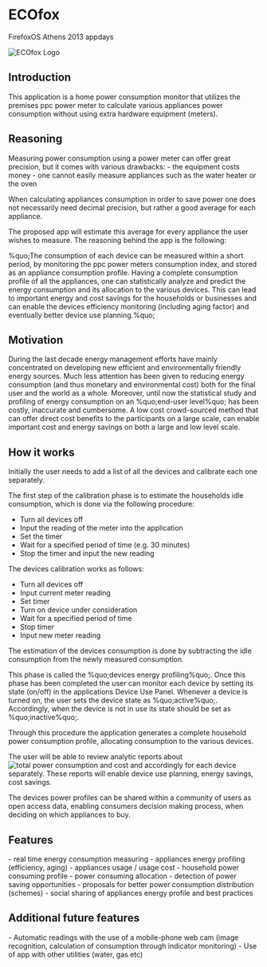 ECOfox
======

FirefoxOS Athens 2013 appdays

![ECOfox Logo](https://drive.google.com/file/d/0ByBL_QSpIwQ3RGlUdjEzSnhPOVk/edit?usp=sharing)

<h2>Introduction</h2>
This application is a home power consumption monitor that utilizes the premises ppc power meter to calculate various appliances power consumption without using extra hardware equipment (meters).

<h2>Reasoning</h2>
Measuring power consumption using a power meter can offer great precision, but it comes with various drawbacks:
- the equipment costs money
- one cannot easily measure appliances such as the water heater or the oven

When calculating appliances consumption in order to save power one does not necessarily need decimal precision, but rather a good average for each appliance.

The proposed app will estimate this average for every appliance the user wishes to measure. The reasoning behind the app is the following:

%quo;The consumption of each device can be measured within a short period, by monitoring the ppc power meters consumption index, and stored as an appliance consumption profile. Having a complete consumption profile of all the appliances, one can statistically analyze and predict the energy consumption and its allocation to the various devices. This can lead to important energy and cost savings for the households or businesses and can enable the devices efficiency monitoring (including aging factor) and eventually better device use planning.%quo;

<h2>Motivation</h2>
During the last decade energy management efforts have mainly concentrated on developing new efficient and environmentally friendly energy sources. Much less attention has been given to reducing energy consumption (and thus monetary and environmental cost) both for the final user and the world as a whole. Moreover, until now the statistical study and profiling of energy consumption on an %quo;end-user level%quo; has been costly, inaccurate and cumbersome. A low cost crowd-sourced method that can offer direct cost benefits to the participants on a large scale, can enable important cost and energy savings on both a large and low level scale. 

<h2>How it works</h2>
Initially the user needs to add a list of all the devices and calibrate each one separately. 

The first step of the calibration phase is to estimate the households idle consumption, which is done via the following procedure:
- Turn all devices off
- Input the reading of the meter into the application
- Set the timer
- Wait for a specified period of time (e.g. 30 minutes)
- Stop the timer and input the new reading

The devices calibration works as follows:
- Turn all devices off
- Input current meter reading
- Set timer
- Turn on device under consideration
- Wait for a specified period of time
- Stop timer
- Input new meter reading

The estimation of the devices consumption is done by subtracting the idle consumption from the newly measured consumption.

This phase is called the %quo;devices energy profiling%quo;. Once this phase has been completed the user can monitor each device by setting its state (on/off) in the applications Device Use Panel. Whenever a device is turned on, the user sets the device state as %quo;active%quo;. Accordingly, when the device is not in use its state should be set as %quo;inactive%quo;.

Through this procedure the application generates a complete household power consumption profile, allocating consumption to the various devices.

The user will be able to review analytic reports about ![total power consumption](https://plus.google.com/u/0/photos/105097433715685239072/albums/5950916306112219601/5950923335156649602?pid=5950923335156649602&oid=105097433715685239072) and cost and accordingly for each device separately. These reports will enable device use planning, energy savings, cost savings.

The devices power profiles can be shared within a community of users as open access data, enabling consumers decision making process, when deciding on which appliances to buy.

<h2>Features</h2>
- real time energy consumption measuring
- appliances energy profiling (efficiency, aging)
- appliances usage / usage cost
- household power consuming profile
- power consuming allocation
- detection of power saving opportunities
- proposals for better power consumption distribution (schemes)
- social sharing of appliances energy profile and best practices

<h2>Additional future features</h2>
- Automatic readings with the use of a mobile-phone web cam (image recognition, calculation of consumption through indicator monitoring)
- Use of app with other utilities (water, gas etc)

